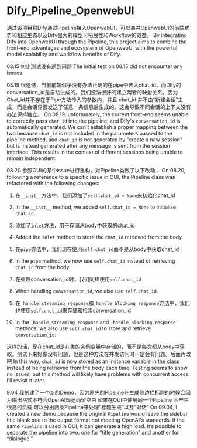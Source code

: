 # Dify_Pipeline_OpenwebUI
通过该项目将Dify通过Pipeline接入OpenwebUI，可以兼并OpenwebUI的前端优势和相应生态以及Dify强大的模型可拓展性和Workflow的效益。
By integrating Dify into OpenwebUI through the Pipeline, this project aims to combine the front-end advantages and ecosystem of OpenwebUI with the powerful model scalability and workflow benefits of Dify.

08.15 初步测试没有遇到问题
The initial test on 08.15 did not encounter any issues.

08.19 很遗憾，当前前端似乎没有办法正确的在pipe中传入chat_id，而Dify的conversation_id是自动生成的。我们没法很好的建立两者的映射关系，因为Chat_id并不存在于Pipe方法传入的参数内，并且 chat_id 并不由“新建会话”生成，而是会话界面发送了任意一条信息后生成的。这会导致不同会话的上下文没有办法保持独立。
On 08.19, unfortunately, the current front-end seems unable to correctly pass `chat_id` into the pipeline, and Dify's `conversation_id` is automatically generated. We can't establish a proper mapping between the two because `chat_id` is not included in the parameters passed to the pipeline method, and `chat_id` is not generated by "create a new session" but is instead generated after any message is sent from the session interface. This results in the context of different sessions being unable to remain independent.

08.20 参照OUI的某个issue进行重构，对Pipeline类做了以下改动：
On 08.20, following a reference to a specific issue in OUI, the Pipeline class was refactored with the following changes:

  1. 在`__init__`方法中，我们添加了`self.chat_id = None`来初始化chat_id
  1. In the `__init__` method, we added `self.chat_id = None` to initialize `chat_id`.
  
  2. 添加了`inlet`方法，用于存储从body中获取的chat_id
  2. Added the `inlet` method to store the `chat_id` retrieved from the body.
  
  3. 在`pipe`方法中，我们现在使用`self.chat_id`而不是从body中获取chat_id
  3. In the `pipe` method, we now use `self.chat_id` instead of retrieving `chat_id` from the body.
  
  4. 在处理conversation_id时，我们同样使用`self.chat_id`
  4. When handling `conversation_id`, we also use `self.chat_id`.
  
  5. 在`_handle_streaming_response`和`_handle_blocking_response`方法中，我们也使用`self.chat_id`来存储和检索conversation_id
  5. In the `_handle_streaming_response` and `_handle_blocking_response` methods, we also use `self.chat_id` to store and retrieve `conversation_id`.

这样的话，现在chat_id是在类的实例变量中存储的，而不是每次都从body中获取。测试下来好像没有问题，但是这种方法在并发访问时一定会有问题。后面再改吧
In this way, `chat_id` is now stored as an instance variable in the class instead of being retrieved from the body each time. Testing seems to show no issues, but this method will likely have problems with concurrent access. I’ll revisit it later.

9.04 我创建了一个新的Demo，因为原先的Pipeline在生成侧边栏标题的时候会因为输出格式不符合OpenAI规范而留空白 如果在OUI中使用同一个Pipeline 会产生很高的负载 可以分出两条Pipeline来处理“标题生成”以及“对话”
On 09.04, I created a new demo because the original `Pipeline` would leave the sidebar title blank due to the output format not meeting OpenAI's standards. If the same `Pipeline` is used in OUI, it can generate a high load. It’s possible to separate the pipeline into two: one for “title generation” and another for “dialogue.”


